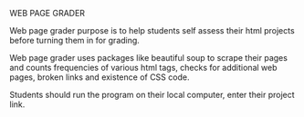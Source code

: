 WEB PAGE GRADER

Web page grader purpose is to help students self assess their html projects before turning them in for grading.

Web page grader uses packages like beautiful soup to scrape their pages and counts frequencies of various html tags, 
checks for additional web pages, broken links and existence of CSS code.

Students should run the program on their local computer, enter their project link.
